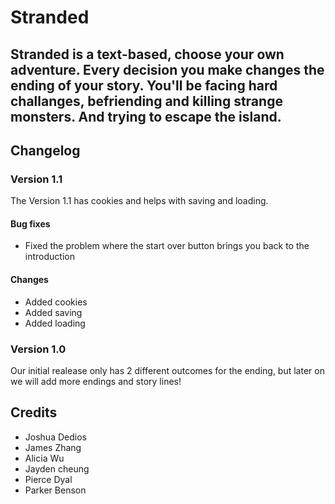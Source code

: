 # Stranded
## Stranded is a text-based, choose your own adventure. Every decision you make changes the ending of your story. You'll be facing hard challanges, befriending and killing strange monsters. And trying to escape the island.

<!--
## FAQs

### Insert question here?
Insert answer here.

### Insert question here?
Insert answer here.
-->
## Changelog

### Version 1.1
The Version 1.1 has cookies and helps with saving and loading. 

#### Bug fixes
 * Fixed the problem where the start over button brings you back to the introduction

#### Changes
 * Added cookies
 * Added saving
 * Added loading

### Version 1.0
Our initial realease only has 2 different outcomes for the ending, but later on we will add more endings and story lines!

## Credits
* Joshua Dedios
* James Zhang
* Alicia Wu
* Jayden cheung
* Pierce Dyal
* Parker Benson
